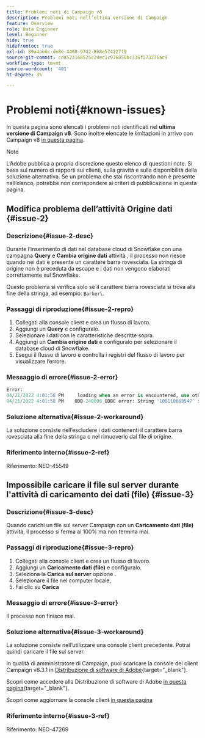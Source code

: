 ```yaml
---
title: Problemi noti di Campaign v8
description: Problemi noti nell’ultima versione di Campaign
feature: Overview
role: Data Engineer
level: Beginner
hide: true
hidefromtoc: true
exl-id: 89a4ab6c-de8e-4408-97d2-8b8e574227f9
source-git-commit: cda523168525c24ec1c976850bc336f273276ac9
workflow-type: tm+mt
source-wordcount: '401'
ht-degree: 3%

---
```


# Problemi noti{#known-issues}

In questa pagina sono elencati i problemi noti identificati nel **ultima versione di Campaign v8**. Sono inoltre elencate le limitazioni in arrivo con Campaign v8 [in questa pagina](ac-guardrails.md).


>[!NOTE]
>
>L’Adobe pubblica a propria discrezione questo elenco di questioni note. Si basa sul numero di rapporti sui clienti, sulla gravità e sulla disponibilità della soluzione alternativa. Se un problema che stai riscontrando non è presente nell’elenco, potrebbe non corrispondere ai criteri di pubblicazione in questa pagina.

<!--
## Change Data Source activity issue #1 {#issue-1}

### Description{#issue-1-desc}

The **Change Data Source** activity is failing when transfering data from Campaign local database to Snowflake cloud database. When switching directions, the activity can generate issues.

### Reproduction steps{#issue-1-repro}

1. Connect to the client console and create a workflow.
1. Add a **Query** activity and a **Change Data Source** activity.
1. Define a query on the **email**, which is a string.
1. Run the workflow and right-click the transition to view the population: the email records are displayed replaced by `****`.
1. Check the workflow logs: the **Change Data Source** activity interprets these records as numeric values.

### Error message{#issue-1-error}

```sql
04/13/2022 10:00:18 AM              Executing change data source 'Ok' (step 'Change Data Source')
04/13/2022 10:00:18 AM              Starting 1 connection(s) on pool 'nms:extAccount:ffda tractorsupply_mkt_stage8' (Snowflake, server='adobe-acc_tractorsupply_us_west_2_aws.snowflakecomputing.com', login='tractorsupply_stage8_MKT:tractorsupply_stage8')
04/13/2022 10:00:26 AM              ODB-240000 ODBC error: {*}Numeric value '{*}******{*}{{*}}' is not recognized\{*}   File 'wkf1285541_13_1_0_47504750#458318uploadPart0.chunk.gz', line 1, character 10140   Row 279, column "WKF1285541_13_1_0"["BICUST_ID":1]   If you would like to continue loading when a
04/13/2022 10:00:26 AM              n error is encountered, use other values such as 'SKIP_FILE' or 'CONTINUE' for the ON_ERROR option. For more information on loading options, please run 'info loading_data' in a SQL client. SQLState: 22018
04/13/2022 10:00:26 AM              WDB-200001 SQL statement 'COPY INTO wkf1285541_13_1_0 (SACTIVE, SADDRESS1, SADDRESS2, BICUST_ID, SEMAIL) FROM ( SELECT $1, $2, $3, $4, $5 FROM $$@BULK_wkf1285541_13_1_0$$) FILE_FORMAT = ( TYPE = CSV RECORD_DELIMITER = '\x02' FIELD_DELIMITER = '\x01' FIEL
04/13/2022 10:00:26 AM              D_OPTIONALLY_ENCLOSED_BY = 'NONE') ON_ERROR = ABORT_STATEMENT PURGE = TRUE' could not be executed.
```

### Workaround{#issue-1-workaround}

To have the data transfered from Snowflake cloud database to Campaign local database and back to Snowflake, you must use two different **Change Data Source** activities.

### Internal reference{#issue-1-ref}

Reference: NEO-45549 
-->


## Modifica problema dell’attività Origine dati {#issue-2}

### Descrizione{#issue-2-desc}

Durante l’inserimento di dati nel database cloud di Snowflake con una campagna **Query** e **Cambia origine dati** attività , il processo non riesce quando nei dati è presente un carattere barra rovesciata. La stringa di origine non è preceduta da escape e i dati non vengono elaborati correttamente sul Snowflake.

Questo problema si verifica solo se il carattere barra rovesciata si trova alla fine della stringa, ad esempio: `Barker\`.


### Passaggi di riproduzione{#issue-2-repro}

1. Collegati alla console client e crea un flusso di lavoro.
1. Aggiungi un **Query** e configuralo.
1. Selezionare i dati con le caratteristiche descritte sopra.
1. Aggiungi un **Cambia origine dati** e configuralo per selezionare il database cloud di Snowflake.
1. Esegui il flusso di lavoro e controlla i registri del flusso di lavoro per visualizzare l’errore.


### Messaggio di errore{#issue-2-error}

```sql
Error:
04/21/2022 4:01:58 PM     loading when an error is encountered, use other values such as 'SKIP_FILE' or 'CONTINUE' for the ON_ERROR option. For more information on loading options, please run 'info loading_data' in a SQL client. SQLState: 22000
04/21/2022 4:01:58 PM    ODB-240000 ODBC error: String '100110668547' is too long and would be truncated   File 'wkf1656797_21_1_3057430574#458516uploadPart0.chunk.gz', line 1, character 0   Row 90058, column "WKF1656797_21_1"["SCARRIER_ROUTE":13]   If you would like to continue
```

### Soluzione alternativa{#issue-2-workaround}

La soluzione consiste nell’escludere i dati contenenti il carattere barra rovesciata alla fine della stringa o nel rimuoverlo dal file di origine.

<!--
As a workaround, export the files with double quotes around the problematic values (like `Barker\`) and include a file format option `FIELD_OPTIONALLY_ENCLOSED_BY = '"'`.
-->

### Riferimento interno{#issue-2-ref}

Riferimento: NEO-45549


## Impossibile caricare il file sul server durante l&#39;attività di caricamento dei dati (file) {#issue-3}

### Descrizione{#issue-3-desc}

Quando carichi un file sul server Campaign con un **Caricamento dati (file)** attività, il processo si ferma al 100% ma non termina mai.

### Passaggi di riproduzione{#issue-3-repro}

1. Collegati alla console client e crea un flusso di lavoro.
1. Aggiungi un **Caricamento dati (file)** e configuralo.
1. Seleziona la **Carica sul server** opzione .
1. Selezionare il file nel computer locale,
1. Fai clic su **Carica**


### Messaggio di errore{#issue-3-error}

Il processo non finisce mai.

### Soluzione alternativa{#issue-3-workaround}

La soluzione consiste nell’utilizzare una console client precedente. Potrai quindi caricare il file sul server.

In qualità di amministratore di Campaign, puoi scaricare la console del client Campaign v8.3.1 in [Distribuzione di software di Adobe](https://experience.adobe.com/#/downloads/content/software-distribution/en/campaign.html?1_group.propertyvalues.property=.%2Fjcr%3Acontent%2Fmetadata%2Fdc%3Aversion&amp;1_group.property.operation=equals&amp;1_group.property.values.0_values=target-version%3AcamCampaign%2F8&amp;orderby=%40jcr%3Acontent%2Fjcr%3AlastModified&amp;orderby.sort=desc&amp;desc=list&amp;p.offset=0&amp;p.limit=4){target=&quot;_blank&quot;}.

Scopri come accedere alla Distribuzione di software di Adobe [in questa pagina](https://experienceleague.adobe.com/docs/experience-cloud/software-distribution/home.html?lang=it){target=&quot;_blank&quot;}.

Scopri come aggiornare la console client [in questa pagina](connect.md)

### Riferimento interno{#issue-3-ref}

Riferimento: NEO-47269
